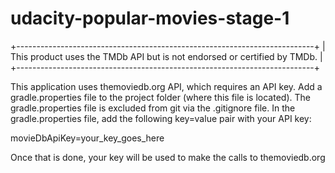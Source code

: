 # udacity-popular-movies-stage-1

+--------------------------------------------------------------------------+
| This product uses the TMDb API but is not endorsed or certified by TMDb. |
+--------------------------------------------------------------------------+

This application uses themoviedb.org API, which requires an API key.
Add a gradle.properties file to the project folder (where this file is located).
The gradle.properties file is excluded from git via the .gitignore file.
In the gradle.properties file, add the following key=value pair with your API key:

movieDbApiKey=your_key_goes_here

Once that is done, your key will be used to make the calls to themoviedb.org